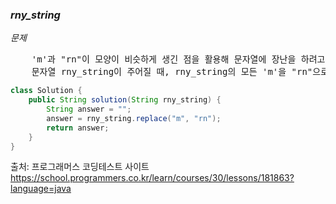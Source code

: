 ### *rny_string*

*문제*
<pre>
    'm'과 "rn"이 모양이 비슷하게 생긴 점을 활용해 문자열에 장난을 하려고 합니다. 
    문자열 rny_string이 주어질 때, rny_string의 모든 'm'을 "rn"으로 바꾼 문자열을 return 하는 solution 함수를 작성해 주세요.
</pre>

```java
class Solution {
    public String solution(String rny_string) {
        String answer = "";
        answer = rny_string.replace("m", "rn");
        return answer;
    }
}
```

출처: 프로그래머스 코딩테스트 사이트
https://school.programmers.co.kr/learn/courses/30/lessons/181863?language=java

